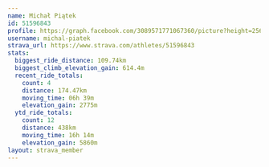 ```yaml
---
name: Michał Piątek
id: 51596843
profile: https://graph.facebook.com/3089571771067360/picture?height=256&width=256
username: michal-piatek
strava_url: https://www.strava.com/athletes/51596843
stats:
  biggest_ride_distance: 109.74km
  biggest_climb_elevation_gain: 614.4m
  recent_ride_totals:
    count: 4
    distance: 174.47km
    moving_time: 06h 39m
    elevation_gain: 2775m
  ytd_ride_totals:
    count: 12
    distance: 438km
    moving_time: 16h 14m
    elevation_gain: 5860m
layout: strava_member
--- 
```


